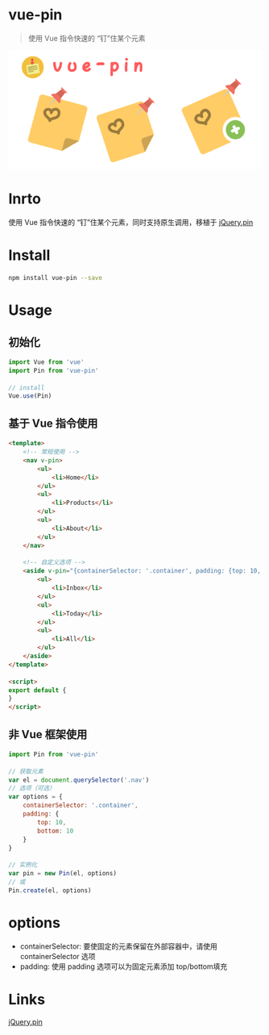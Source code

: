
# vue-pin

> 使用 Vue 指令快速的 “钉”住某个元素

![vue-pin](./assets/vue-pin.png)

# Inrto
使用 Vue 指令快速的 “钉”住某个元素，同时支持原生调用，移植于 [jQuery.pin](https://github.com/webpop/jquery.pin)

# Install

``` sh
npm install vue-pin --save
```

# Usage

## 初始化

``` js
import Vue from 'vue'
import Pin from 'vue-pin'

// install
Vue.use(Pin)
```

## 基于 Vue 指令使用

``` html
<template>
    <!-- 常规使用 -->
    <nav v-pin>
        <ul>
            <li>Home</li>
        </ul>
        <ul>
            <li>Products</li>
        </ul>
        <ul>
            <li>About</li>
        </ul>
    </nav>

    <!-- 自定义选项 -->
    <aside v-pin="{containerSelector: '.container', padding: {top: 10, bottom: 10}}">
        <ul>
            <li>Inbox</li>
        </ul>
        <ul>
            <li>Today</li>
        </ul>
        <ul>
            <li>All</li>
        </ul>
    </aside>
</template>

<script>
export default {
}
</script>
```

## 非 Vue 框架使用

``` js
import Pin from 'vue-pin'

// 获取元素
var el = document.querySelector('.nav')
// 选项（可选）
var options = {
    containerSelector: '.container',
    padding: {
        top: 10,
        bottom: 10
    }
}

// 实例化
var pin = new Pin(el, options)
// 或
Pin.create(el, options)

```

# options

* containerSelector: 要使固定的元素保留在外部容器中，请使用 containerSelector 选项
* padding: 使用 padding 选项可以为固定元素添加 top/bottom填充

# Links
[jQuery.pin](https://github.com/webpop/jquery.pin)

